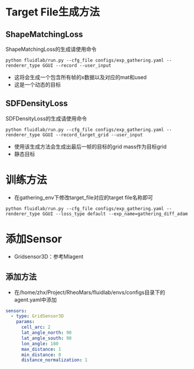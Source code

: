 # Target File生成方法
## ShapeMatchingLoss
ShapeMatchingLoss的生成请使用命令
```shell
python fluidlab/run.py --cfg_file configs/exp_gathering.yaml --renderer_type GGUI --record --user_input
```
- 这将会生成一个包含所有帧的x数据以及对应的mat和used
- 这是一个动态的目标

## SDFDensityLoss
SDFDensityLoss的生成请使用命令
```shell
python fluidlab/run.py --cfg_file configs/exp_gathering.yaml --renderer_type GGUI --record_target_grid --user_input
```
- 使用该生成方法会生成出最后一帧的目标的grid mass作为目标grid
- 静态目标

# 训练方法
- 在gathering_env下修改target_file对应的target file名称即可
```shell
python fluidlab/run.py --cfg_file configs/exp_gathering.yaml --renderer_type GGUI --loss_type default --exp_name=gathering_diff_adam
```

# 添加Sensor
- Gridsensor3D：参考Mlagent
## 添加方法
- 在/home/zhx/Project/RheoMars/fluidlab/envs/configs目录下的agent.yaml中添加
```yaml
sensors:
  - type: GridSensor3D
    params:
      cell_arc: 2
      lat_angle_north: 90
      lat_angle_south: 90
      lon_angle: 180
      max_distance: 1
      min_distance: 0
      distance_normalization: 1
```